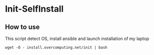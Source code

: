 # Init-SelfInstall

## How to use  
This script detect OS, install ansible and launch installation of my laptop
``` 
wget -O - install.overcomputing.net/init | bash 
```
